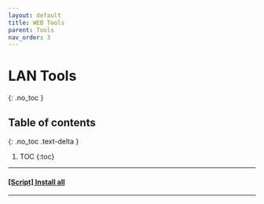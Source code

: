 ```yaml
---
layout: default
title: WEB Tools
parent: Tools
nav_order: 3
---
```


# LAN Tools
{: .no_toc }

## Table of contents
{: .no_toc .text-delta }

1. TOC
{:toc}

---

#### [\[Script\] Install all]()

---

#### 